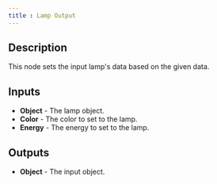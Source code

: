 ```yaml
---
title : Lamp Output
---
```


## Description

This node sets the input lamp's data based on the given data.

## Inputs

- **Object** - The lamp object.
- **Color** - The color to set to the lamp.
- **Energy** - The energy to set to the lamp.

## Outputs

- **Object** - The input object.
